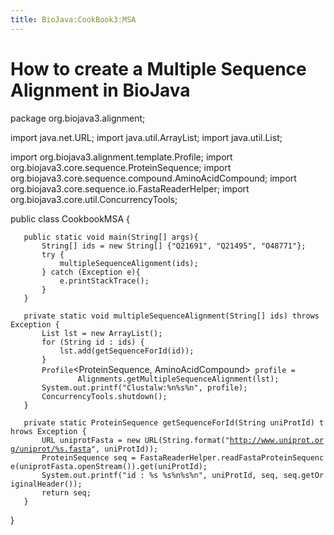 ```yaml
---
title: BioJava:CookBook3:MSA
---
```


How to create a Multiple Sequence Alignment in BioJava
======================================================

<java>

package org.biojava3.alignment;

import java.net.URL; import java.util.ArrayList; import java.util.List;

import org.biojava3.alignment.template.Profile; import
org.biojava3.core.sequence.ProteinSequence; import
org.biojava3.core.sequence.compound.AminoAcidCompound; import
org.biojava3.core.sequence.io.FastaReaderHelper; import
org.biojava3.core.util.ConcurrencyTools;

public class CookbookMSA {

`   public static void main(String[] args){`  
`       String[] ids = new String[] {"Q21691", "Q21495", "O48771"};`  
`       try {`  
`           multipleSequenceAlignment(ids);`  
`       } catch (Exception e){`  
`           e.printStackTrace();`  
`       }`  
`   }`

`   private static void multipleSequenceAlignment(String[] ids) throws Exception {`  
`       List`<ProteinSequence>` lst = new ArrayList`<ProteinSequence>`();`  
`       for (String id : ids) {`  
`           lst.add(getSequenceForId(id));`  
`       }`  
`       Profile`<ProteinSequence, AminoAcidCompound>` profile =`  
`               Alignments.getMultipleSequenceAlignment(lst);`  
`       System.out.printf("Clustalw:%n%s%n", profile);`  
`       ConcurrencyTools.shutdown();`  
`   }`

`   private static ProteinSequence getSequenceForId(String uniProtId) throws Exception {`  
`       URL uniprotFasta = new URL(String.format("`[`http://www.uniprot.org/uniprot/%s.fasta`](http://www.uniprot.org/uniprot/%s.fasta)`", uniProtId));`  
`       ProteinSequence seq = FastaReaderHelper.readFastaProteinSequence(uniprotFasta.openStream()).get(uniProtId);`  
`       System.out.printf("id : %s %s%n%s%n", uniProtId, seq, seq.getOriginalHeader());`  
`       return seq;`  
`   }`

}

</java>
